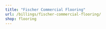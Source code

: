 ```yaml
---
title: "Fischer Commercial Flooring"
url: /billings/fischer-commercial-flooring/
shop: flooring
---
```

